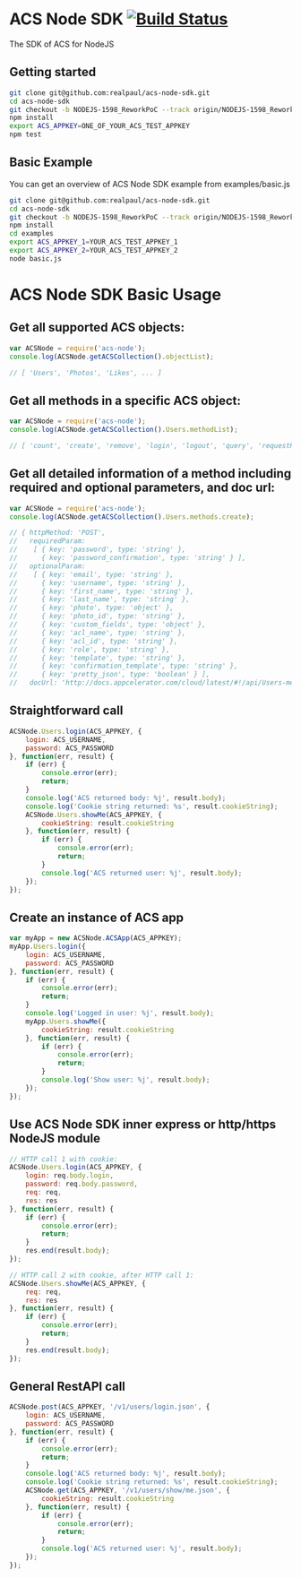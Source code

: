 # ACS Node SDK [![Build Status](https://travis-ci.org/realpaul/acs-node-sdk.svg)](https://travis-ci.org/realpaul/acs-node-sdk)

The SDK of ACS for NodeJS

## Getting started
```bash
git clone git@github.com:realpaul/acs-node-sdk.git
cd acs-node-sdk
git checkout -b NODEJS-1598_ReworkPoC --track origin/NODEJS-1598_ReworkPoC
npm install
export ACS_APPKEY=ONE_OF_YOUR_ACS_TEST_APPKEY
npm test
```

## Basic Example
You can get an overview of ACS Node SDK example from examples/basic.js
```bash
git clone git@github.com:realpaul/acs-node-sdk.git
cd acs-node-sdk
git checkout -b NODEJS-1598_ReworkPoC --track origin/NODEJS-1598_ReworkPoC
npm install
cd examples
export ACS_APPKEY_1=YOUR_ACS_TEST_APPKEY_1
export ACS_APPKEY_2=YOUR_ACS_TEST_APPKEY_2
node basic.js
```

# ACS Node SDK Basic Usage
## Get all supported ACS objects:
```javascript
var ACSNode = require('acs-node');
console.log(ACSNode.getACSCollection().objectList);

// [ 'Users', 'Photos', 'Likes', ... ]
```

## Get all methods in a specific ACS object: 
```javascript
var ACSNode = require('acs-node');
console.log(ACSNode.getACSCollection().Users.methodList);

// [ 'count', 'create', 'remove', 'login', 'logout', 'query', 'requestResetPassword', 'resendConfirmation', 'search', 'show', 'showMe', 'update' ]
```

## Get all detailed information of a method including required and optional parameters, and doc url:
```javascript
var ACSNode = require('acs-node');
console.log(ACSNode.getACSCollection().Users.methods.create);

// { httpMethod: 'POST',
//   requiredParam: 
//    [ { key: 'password', type: 'string' },
//      { key: 'password_confirmation', type: 'string' } ],
//   optionalParam: 
//    [ { key: 'email', type: 'string' },
//      { key: 'username', type: 'string' },
//      { key: 'first_name', type: 'string' },
//      { key: 'last_name', type: 'string' },
//      { key: 'photo', type: 'object' },
//      { key: 'photo_id', type: 'string' },
//      { key: 'custom_fields', type: 'object' },
//      { key: 'acl_name', type: 'string' },
//      { key: 'acl_id', type: 'string' },
//      { key: 'role', type: 'string' },
//      { key: 'template', type: 'string' },
//      { key: 'confirmation_template', type: 'string' },
//      { key: 'pretty_json', type: 'boolean' } ],
//   docUrl: 'http://docs.appcelerator.com/cloud/latest/#!/api/Users-method-create' }
```

## Straightforward call
```javascript
ACSNode.Users.login(ACS_APPKEY, {
    login: ACS_USERNAME,
    password: ACS_PASSWORD
}, function(err, result) {
    if (err) {
        console.error(err);
        return;
    }
    console.log('ACS returned body: %j', result.body);
    console.log('Cookie string returned: %s', result.cookieString);
    ACSNode.Users.showMe(ACS_APPKEY, {
        cookieString: result.cookieString
    }, function(err, result) {
        if (err) {
            console.error(err);
            return;
        }
        console.log('ACS returned user: %j', result.body);
    });
});
```

## Create an instance of ACS app
```javascript
var myApp = new ACSNode.ACSApp(ACS_APPKEY);
myApp.Users.login({
    login: ACS_USERNAME,
    password: ACS_PASSWORD
}, function(err, result) {
    if (err) {
        console.error(err);
        return;
    }
    console.log('Logged in user: %j', result.body);
    myApp.Users.showMe({
        cookieString: result.cookieString
    }, function(err, result) {
        if (err) {
            console.error(err);
            return;
        }
        console.log('Show user: %j', result.body);
    });
});
```

## Use ACS Node SDK inner express or http/https NodeJS module
```javascript
// HTTP call 1 with cookie:
ACSNode.Users.login(ACS_APPKEY, {
    login: req.body.login,
    password: req.body.password,
    req: req,
    res: res
}, function(err, result) {
    if (err) {
        console.error(err);
        return;
    }
    res.end(result.body);
});

// HTTP call 2 with cookie, after HTTP call 1:
ACSNode.Users.showMe(ACS_APPKEY, {
    req: req,
    res: res
}, function(err, result) {
    if (err) {
        console.error(err);
        return;
    }
    res.end(result.body);
});
```

## General RestAPI call
```javascript
ACSNode.post(ACS_APPKEY, '/v1/users/login.json', {
    login: ACS_USERNAME,
    password: ACS_PASSWORD
}, function(err, result) {
    if (err) {
        console.error(err);
        return;
    }
    console.log('ACS returned body: %j', result.body);
    console.log('Cookie string returned: %s', result.cookieString);
    ACSNode.get(ACS_APPKEY, '/v1/users/show/me.json', {
        cookieString: result.cookieString
    }, function(err, result) {
        if (err) {
            console.error(err);
            return;
        }
        console.log('ACS returned user: %j', result.body);
    });
});
```
